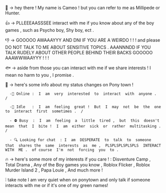 👋 -> hey  there !  My  name  is  Cameo !  but  you  can  refer  to  me  as  Millipede  or  Hunter.

👍 -> PLLEEEAASSSEE  interact  with  me  if  you  know  about  any  of  the  boy  games ,  such  as  Psycho  boy, Shy  boy, ect .

👎 -> GOOOOO  AWAAAYYY  AND  DNI  IF  YOU  ARE  A  WEIRDO ! ! ! and  please  DO  NOT  TALK  TO  ME  ABOUT  SENSITIVE  TOPICS .  AAANNNDD  IF  YOU  TALK  RUDELY  ABOUT  OTHER  PEOPLE  BEHIND  THEIR  BACKS  GOOOOO  AAAWWWAAYYY ! ! !

🐟 -> aside  from  those  you  can  interact  with  me  if  we  share  interests !  I  mean  no  harm  to  you ,  I  promise .

🌱 -> here's  some  info  about  my  status  changes  on  Pony  town !

      -🌻 Online :  I  am  very  interested  to  interact  with  anyone .  /
      
      -🌙 Idle   :  I  am  feeling  great !  But  I  may  not  be  the  one  to  interact  first  sometimes .  /
      
      - ⛔ Busy  :  I  am  feeling  a  little  tired ,  but  this  doesn't  mean  that  I  bite !  I  am  either  sick  or  rather  multitasking .  /
      
      - 🔍 Looking for chat  : I  am  DESPERATE  to  talk  to  someone  that  shares the  same  interests  as  me ,  PLSPLSPLSPLSPLS  INTERACT  WITH  ME .  of course  I'm  not  forcing  you  to .
🔥 -> here's  some  more  of  my  interests  if  you  care ! : Disventure  Camp ,  Total  Drama ,  Any  of  the  Boy  games  you  know , Roblox  Flicker , Roblox  Murder  Island  2 , Papa  Louie , And  much  more !

❕ take note I am very quiet when on ponytown and only talk if someone interacts with me or if it's one of my green names!
